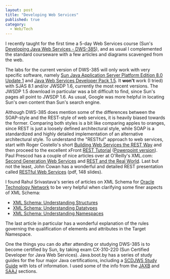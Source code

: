 ```yaml
---
layout: post
title: "Developing Web Services"
published: true
category:
  - Web/Tech
---
```


I recently taught for the first time a 5-day Web Services course (Sun's
[Developing Java Web Services - DWS-385]), and as usual I complemented
the standard courseware with a few articles and diagrams scavenged from
the web.

The labs for the current version of DWS-385 will only work with very
specific software, namely [Sun Java Application Server Platform Edition
8.0 Update 1] and [Java Web Services Developer Pack 1.5]. It **won't**
work (I tried) with SJAS 8.1 and/or JWSDP 1.6, currently the most recent
versions. The JWSDP 1.5 download in particular was a bit difficult to
find, since Sun's pages all point to JWSDP 1.6. As usual, Google was
more helpful in locating Sun's own content than Sun's search engine.

Although DWS-385 does mention some of the differences between the
SOAP-style and the REST-style of web services, it is heavily biased
towards the former. Comparing both styles is a bit like comparing apples
to oranges, since REST is just a loosely defined architectural style,
while SOAP is a standardized and highly detailed implementation of an
alternative architectural style. To understand the "RESTful" approach to
web services, start with Roger Costello's short [Building Web Services
the REST Way] and then proceed to the excellent xFront [REST Tutorial]
([Powerpoint version]). Paul Prescod has a couple of nice articles over
at O'Reilly's XML.com: [Second Generation Web Services] and [REST and
the Real World]. Last but not the least, John Cowan has a wonderful and
detailed REST presentation called [RESTful Web Services] (pdf, 148
slides).

I found Rahul Srivastava's series of articles on XML Schema for [Oracle
Technology Network] to be very helpful when clarifying some finer
aspects of XML Schema:

-   [XML Schema: Understanding Structures]
-   [XML Schema: Understanding Datatypes]
-   [XML Schema: Understanding Namespaces]

The last article in particular has a wonderful explanation of the rules
governing the qualification of elements and attributes in the Target
Namespace.

One the things you can do after attending or studying DWS-385 is to
become certified by Sun, by taking exam CX-310-220 (Sun Certified
Developer for Java Web Services). Java.boot.by has a series of study
guides for the four major Java certifications, including a [SCDJWS Study
Guide] with lots of information. I used some of the info from the [JAXB]
and [SAAJ] sections.

  [Developing Java Web Services - DWS-385]: http://www.sun.com/training/catalog/courses/DWS-385.xml?printFriendly=true
  [Sun Java Application Server Platform Edition 8.0 Update 1]: http://javashoplm.sun.com/ECom/docs/Welcome.jsp?StoreId=22&PartDetailId=sjsas_pe-8.0_01-oth-JPR&SiteId=JSC&TransactionId=noreg
  [Java Web Services Developer Pack 1.5]: http://java.sun.com/webservices/downloads/1.5/
  [Building Web Services the REST Way]: http://www.xfront.com/REST-Web-Services.html
  [REST Tutorial]: http://www.xfront.com/REST.html
  [Powerpoint version]: http://www.xfront.com/REST.ppt
  [Second Generation Web Services]: http://webservices.xml.com/lpt/a/ws/2002/02/06/rest.html
  [REST and the Real World]: http://webservices.xml.com/lpt/a/ws/2002/02/20/rest.html
  [RESTful Web Services]: http://mercury.ccil.org/~cowan/restws.pdf
  [Oracle Technology Network]: http://www.oracle.com/technology/index.html
  [XML Schema: Understanding Structures]: http://www.oracle.com/technology/pub/articles/srivastava_structures.html
  [XML Schema: Understanding Datatypes]: http://www.oracle.com/technology/pub/articles/srivastava_datatypes.html
  [XML Schema: Understanding Namespaces]: http://www.oracle.com/technology/pub/articles/srivastava_namespaces.html
  [SCDJWS Study Guide]: http://java.boot.by/wsd-guide/
  [JAXB]: http://java.boot.by/wsd-guide/ch05s03.html
  [SAAJ]: http://java.boot.by/wsd-guide/ch05s04.html
